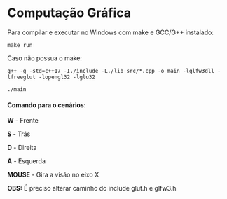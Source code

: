 # Computação Gráfica


Para compilar e executar no Windows com make e GCC/G++ instalado:

`make run`

Caso não possua o make: 

`g++ -g -std=c++17 -I./include -L./lib src/*.cpp -o main -lglfw3dll -lfreeglut -lopengl32 -lglu32`

`./main`

#### Comando para o cenários:

__W__ - Frente

__S__ - Trás

__D__ - Direita

__A__ - Esquerda

__MOUSE__ - Gira a visão no eixo X


__OBS:__ É preciso alterar caminho do include glut.h e glfw3.h 
